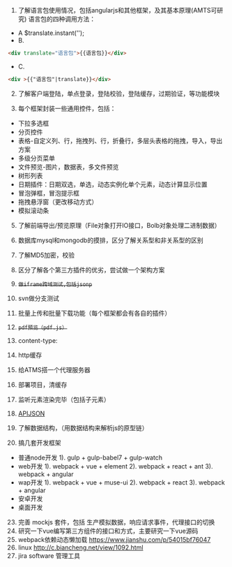 
1. 了解语言包使用情况，包括angularjs和其他框架，及其基本原理(AMTS可研究)
语言包的四种调用方法：
- A $translate.instant('');
- B. 
```html 
<div translate="语言包">{{语言包}}</div>
```
- C. 
```html
<div >{{"语言包"|translate}}</div>
```

2. 了解客户端登陆，单点登录，登陆校验，登陆缓存，过期验证，等功能模块

3. 每个框架封装一些通用控件，包括：
- 下拉多选框
- 分页控件
- 表格-自定义列、行，拖拽列、行，折叠行，多层头表格的拖拽，导入，导出方案
- 多级分页菜单
- 文件预览-图片，数据表，多文件预览
- 树形列表
- 日期插件：日期双选，单选，动态实例化单个元素，动态计算显示位置
- 冒泡弹框，冒泡提示框
- 拖拽悬浮窗（更改移动方式）
- 模拟滚动条

5. 了解前端导出/预览原理（File对象打开IO接口，Bolb对象处理二进制数据）

6. 数据库mysql和mongodb的摸排，区分了解关系型和非关系型的区别

7. 了解MD5加密，校验

8. 区分了解各个第三方插件的优劣，尝试做一个架构方案

9. ~~```做iframe跨域测试,包括jsonp```~~

10. svn做分支测试

12. 批量上传和批量下载功能（每个框架都会有各自的插件）

13. ~~```pdf预览（pdf.js）```~~

15. content-type:

16. http缓存

17. 给ATMS搭一个代理服务器

18. 部署项目，清缓存

19. 监听元素渲染完毕（包括子元素）

20. [APIJSON](https://github.com/TommyLemon/APIJSON)

21. 了解数据结构，（用数据结构来解析js的原型链） 

22. 搞几套开发框架
- 普通node开发
    1). gulp + gulp-babel7 + gulp-watch
- web开发
    1). webpack + vue + element
    2). webpack + react + ant
    3). webpack + angular
- wap开发
    1). webpack + vue + muse-ui
    2). webpack + react
    3). webpack + angular
- 安卓开发
- 桌面开发
 
23. 完善 mockjs 套件，包括 生产模拟数据，响应请求事件，代理接口的切换
24. 研究一下vue编写第三方组件的接口和方式，主要研究一下vue源码
25. webpack依赖动态懒加载 https://www.jianshu.com/p/54015bf76047
26. linux http://c.biancheng.net/view/1092.html
27. jira software 管理工具
